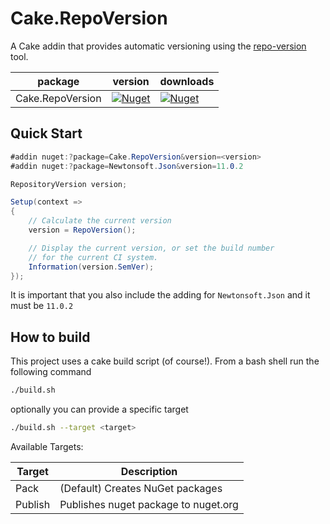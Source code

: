 # Cake.RepoVersion

A Cake addin that provides automatic versioning using the [repo-version] tool.

| package          | version                            | downloads                    |
| ---------------- | -----------------------------------| -----------------------------|
| Cake.RepoVersion | [![Nuget][current-version]][nuget] | [![Nuget][downloads]][nuget] |

[current-version]: https://img.shields.io/nuget/v/cake.repoversion?style=plastic
[downloads]:       https://img.shields.io/nuget/dt/cake.repoversion?style=plastic
[nuget]:           https://www.nuget.org/packages/cake.repoversion
[repo-version]: https://github.com/kjjuno/repo-version

## Quick Start

```csharp
#addin nuget:?package=Cake.RepoVersion&version=<version>
#addin nuget:?package=Newtonsoft.Json&version=11.0.2

RepositoryVersion version;

Setup(context =>
{
    // Calculate the current version
    version = RepoVersion();

    // Display the current version, or set the build number
    // for the current CI system.
    Information(version.SemVer);
});
```

It is important that you also include the adding for `Newtonsoft.Json` and it must be `11.0.2`

## How to build

This project uses a cake build script (of course!). From a bash shell run the following command


```bash
./build.sh
```

optionally you can provide a specific target


```bash
./build.sh --target <target>
```

Available Targets:

| Target    | Description                                |
| --------- | ------------------------------------------ |
| Pack      | (Default) Creates NuGet packages           |
| Publish   | Publishes nuget package to nuget.org       |

